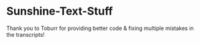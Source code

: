 # Sunshine-Text-Stuff
Thank you to Toburr for providing better code & fixing multiple mistakes in the transcripts!
